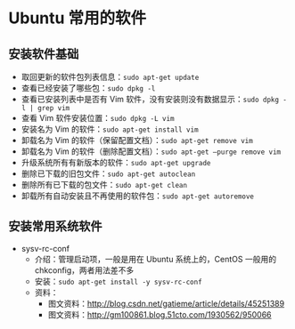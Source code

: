 # Ubuntu 常用的软件

## 安装软件基础

- 取回更新的软件包列表信息：`sudo apt-get update`
- 查看已经安装了哪些包：`sudo dpkg -l`
- 查看已安装列表中是否有 Vim 软件，没有安装则没有数据显示：`sudo dpkg -l | grep vim`
- 查看 Vim 软件安装位置：`sudo dpkg -L vim`
- 安装名为 Vim 的软件：`sudo apt-get install vim`
- 卸载名为 Vim 的软件（保留配置文档）：`sudo apt-get remove vim`
- 卸载名为 Vim 的软件（删除配置文档）：`sudo apt-get –purge remove vim`
- 升级系统所有有新版本的软件：`sudo apt-get upgrade`
- 删除已下载的旧包文件：`sudo apt-get autoclean`
- 删除所有已下载的包文件：`sudo apt-get clean`
- 卸载所有自动安装且不再使用的软件包：`sudo apt-get autoremove`


## 安装常用系统软件

- sysv-rc-conf
    - 介绍：管理启动项，一般是用在 Ubuntu 系统上的，CentOS 一般用的 chkconfig，两者用法差不多
    - 安装：`sudo apt-get install -y sysv-rc-conf`
    - 资料：
        - 图文资料：<http://blog.csdn.net/gatieme/article/details/45251389>
        - 图文资料：<http://gm100861.blog.51cto.com/1930562/950066>
 


